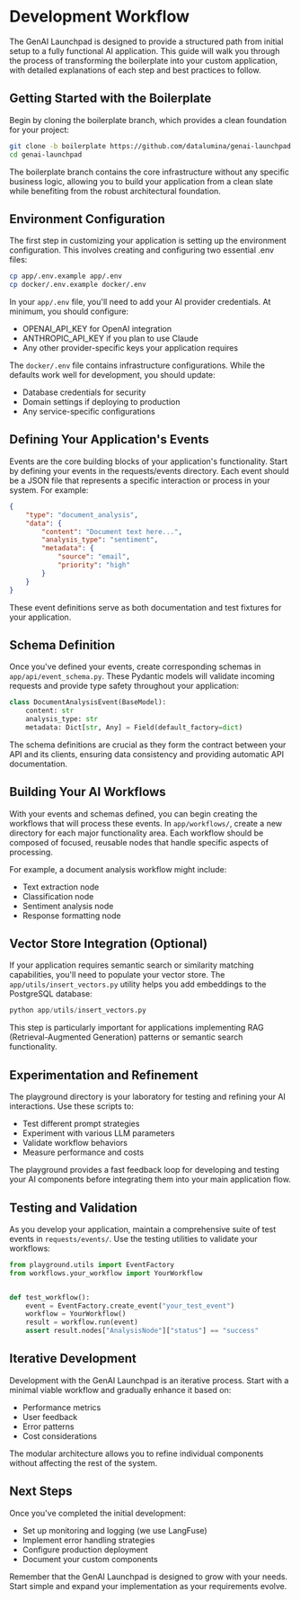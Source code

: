 # Development Workflow

The GenAI Launchpad is designed to provide a structured path from initial setup to a fully functional AI application. This guide will walk you through the process of transforming the boilerplate into your custom application, with detailed explanations of each step and best practices to follow.

## Getting Started with the Boilerplate

Begin by cloning the boilerplate branch, which provides a clean foundation for your project:

```bash
git clone -b boilerplate https://github.com/datalumina/genai-launchpad.git
cd genai-launchpad
```

The boilerplate branch contains the core infrastructure without any specific business logic, allowing you to build your application from a clean slate while benefiting from the robust architectural foundation.

## Environment Configuration

The first step in customizing your application is setting up the environment configuration. This involves creating and configuring two essential .env files:

```bash
cp app/.env.example app/.env
cp docker/.env.example docker/.env
```

In your `app/.env` file, you'll need to add your AI provider credentials. At minimum, you should configure:

- OPENAI_API_KEY for OpenAI integration
- ANTHROPIC_API_KEY if you plan to use Claude
- Any other provider-specific keys your application requires

The `docker/.env` file contains infrastructure configurations. While the defaults work well for development, you should update:

- Database credentials for security
- Domain settings if deploying to production
- Any service-specific configurations

## Defining Your Application's Events

Events are the core building blocks of your application's functionality. Start by defining your events in the requests/events directory. Each event should be a JSON file that represents a specific interaction or process in your system. For example:

```json
{
    "type": "document_analysis",
    "data": {
        "content": "Document text here...",
        "analysis_type": "sentiment",
        "metadata": {
            "source": "email",
            "priority": "high"
        }
    }
}
```

These event definitions serve as both documentation and test fixtures for your application.

## Schema Definition

Once you've defined your events, create corresponding schemas in `app/api/event_schema.py`. These Pydantic models will validate incoming requests and provide type safety throughout your application:

```python
class DocumentAnalysisEvent(BaseModel):
    content: str
    analysis_type: str
    metadata: Dict[str, Any] = Field(default_factory=dict)
```

The schema definitions are crucial as they form the contract between your API and its clients, ensuring data consistency and providing automatic API documentation.

## Building Your AI Workflows

With your events and schemas defined, you can begin creating the workflows that will process these events. In `app/workflows/`, create a new directory for each major functionality area. Each workflow should be composed of focused, reusable nodes that handle specific aspects of processing.

For example, a document analysis workflow might include:

- Text extraction node
- Classification node
- Sentiment analysis node
- Response formatting node

## Vector Store Integration (Optional)

If your application requires semantic search or similarity matching capabilities, you'll need to populate your vector store. The `app/utils/insert_vectors.py` utility helps you add embeddings to the PostgreSQL database:

```python
python app/utils/insert_vectors.py
```

This step is particularly important for applications implementing RAG (Retrieval-Augmented Generation) patterns or semantic search functionality.

## Experimentation and Refinement

The playground directory is your laboratory for testing and refining your AI interactions. Use these scripts to:

- Test different prompt strategies
- Experiment with various LLM parameters
- Validate workflow behaviors
- Measure performance and costs

The playground provides a fast feedback loop for developing and testing your AI components before integrating them into your main application flow.

## Testing and Validation

As you develop your application, maintain a comprehensive suite of test events in `requests/events/`. Use the testing utilities to validate your workflows:

```python
from playground.utils import EventFactory
from workflows.your_workflow import YourWorkflow


def test_workflow():
    event = EventFactory.create_event("your_test_event")
    workflow = YourWorkflow()
    result = workflow.run(event)
    assert result.nodes["AnalysisNode"]["status"] == "success"
```

## Iterative Development

Development with the GenAI Launchpad is an iterative process. Start with a minimal viable workflow and gradually enhance it based on:

- Performance metrics
- User feedback
- Error patterns
- Cost considerations

The modular architecture allows you to refine individual components without affecting the rest of the system.

## Next Steps

Once you've completed the initial development:

- Set up monitoring and logging (we use LangFuse)
- Implement error handling strategies
- Configure production deployment
- Document your custom components

Remember that the GenAI Launchpad is designed to grow with your needs. Start simple and expand your implementation as your requirements evolve.

